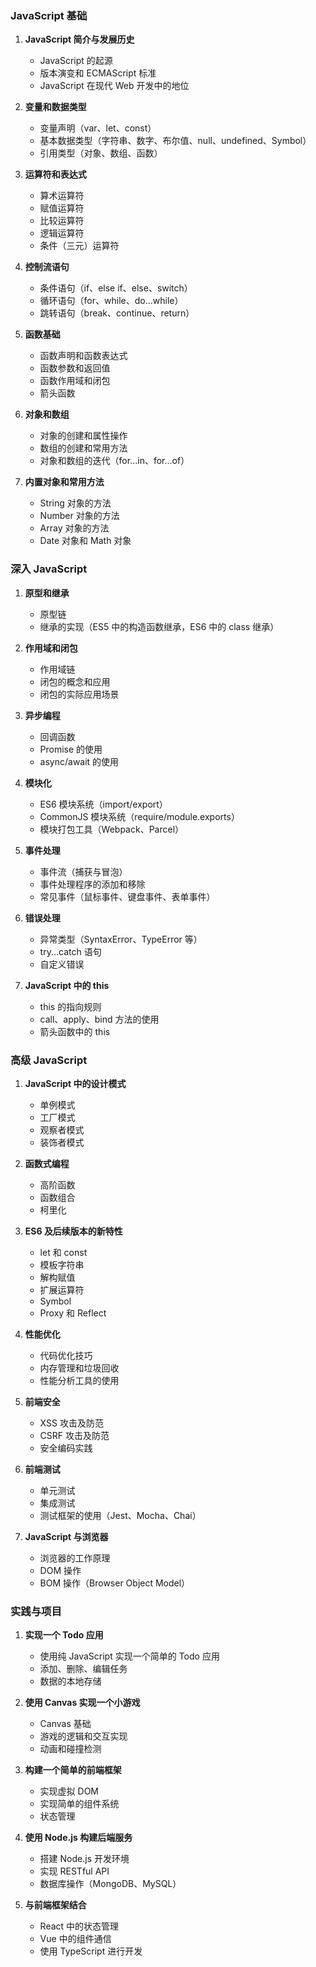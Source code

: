 ### JavaScript 基础

1. **JavaScript 简介与发展历史**

   - JavaScript 的起源
   - 版本演变和 ECMAScript 标准
   - JavaScript 在现代 Web 开发中的地位

2. **变量和数据类型**

   - 变量声明（var、let、const）
   - 基本数据类型（字符串、数字、布尔值、null、undefined、Symbol）
   - 引用类型（对象、数组、函数）

3. **运算符和表达式**

   - 算术运算符
   - 赋值运算符
   - 比较运算符
   - 逻辑运算符
   - 条件（三元）运算符

4. **控制流语句**

   - 条件语句（if、else if、else、switch）
   - 循环语句（for、while、do...while）
   - 跳转语句（break、continue、return）

5. **函数基础**

   - 函数声明和函数表达式
   - 函数参数和返回值
   - 函数作用域和闭包
   - 箭头函数

6. **对象和数组**

   - 对象的创建和属性操作
   - 数组的创建和常用方法
   - 对象和数组的迭代（for...in、for...of）

7. **内置对象和常用方法**
   - String 对象的方法
   - Number 对象的方法
   - Array 对象的方法
   - Date 对象和 Math 对象

### 深入 JavaScript

1. **原型和继承**

   - 原型链
   - 继承的实现（ES5 中的构造函数继承，ES6 中的 class 继承）

2. **作用域和闭包**

   - 作用域链
   - 闭包的概念和应用
   - 闭包的实际应用场景

3. **异步编程**

   - 回调函数
   - Promise 的使用
   - async/await 的使用

4. **模块化**

   - ES6 模块系统（import/export）
   - CommonJS 模块系统（require/module.exports）
   - 模块打包工具（Webpack、Parcel）

5. **事件处理**

   - 事件流（捕获与冒泡）
   - 事件处理程序的添加和移除
   - 常见事件（鼠标事件、键盘事件、表单事件）

6. **错误处理**

   - 异常类型（SyntaxError、TypeError 等）
   - try...catch 语句
   - 自定义错误

7. **JavaScript 中的 this**
   - this 的指向规则
   - call、apply、bind 方法的使用
   - 箭头函数中的 this

### 高级 JavaScript

1. **JavaScript 中的设计模式**

   - 单例模式
   - 工厂模式
   - 观察者模式
   - 装饰者模式

2. **函数式编程**

   - 高阶函数
   - 函数组合
   - 柯里化

3. **ES6 及后续版本的新特性**

   - let 和 const
   - 模板字符串
   - 解构赋值
   - 扩展运算符
   - Symbol
   - Proxy 和 Reflect

4. **性能优化**

   - 代码优化技巧
   - 内存管理和垃圾回收
   - 性能分析工具的使用

5. **前端安全**

   - XSS 攻击及防范
   - CSRF 攻击及防范
   - 安全编码实践

6. **前端测试**

   - 单元测试
   - 集成测试
   - 测试框架的使用（Jest、Mocha、Chai）

7. **JavaScript 与浏览器**
   - 浏览器的工作原理
   - DOM 操作
   - BOM 操作（Browser Object Model）

### 实践与项目

1. **实现一个 Todo 应用**

   - 使用纯 JavaScript 实现一个简单的 Todo 应用
   - 添加、删除、编辑任务
   - 数据的本地存储

2. **使用 Canvas 实现一个小游戏**

   - Canvas 基础
   - 游戏的逻辑和交互实现
   - 动画和碰撞检测

3. **构建一个简单的前端框架**

   - 实现虚拟 DOM
   - 实现简单的组件系统
   - 状态管理

4. **使用 Node.js 构建后端服务**

   - 搭建 Node.js 开发环境
   - 实现 RESTful API
   - 数据库操作（MongoDB、MySQL）

5. **与前端框架结合**
   - React 中的状态管理
   - Vue 中的组件通信
   - 使用 TypeScript 进行开发
